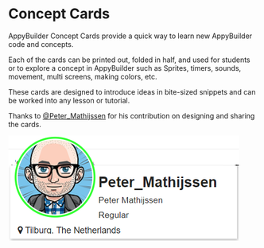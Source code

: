 # Concept Cards

AppyBuilder Concept Cards provide a quick way to learn new AppyBuilder code and concepts.

Each of the cards can be printed out, folded in half, and used for students or to explore a concept in AppyBuilder such as Sprites, timers, sounds, movement, multi screens, making colors, etc.

These cards are designed to introduce ideas in bite-sized snippets and can be worked into any lesson or tutorial.

Thanks to [@Peter\_Mathijssen](http://community.appybuilder.com/u/peter_mathijssen) for his contribution on designing and sharing the cards.

![](../.gitbook/assets/peter.png)

